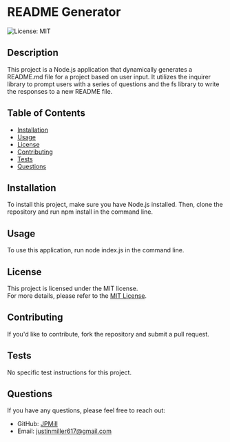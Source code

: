 # README Generator

![License: MIT](https://img.shields.io/badge/License-MIT-yellow.svg)

## Description
This project is a Node.js application that dynamically generates a README.md file for a project based on user input. It utilizes the inquirer library to prompt users with a series of questions and the fs library to write the responses to a new README file.

## Table of Contents
- [Installation](#installation)
- [Usage](#usage)
- [License](#license)
- [Contributing](#contributing)
- [Tests](#tests)
- [Questions](#questions)

## Installation
To install this project, make sure you have Node.js installed. Then, clone the repository and run npm install in the command line.

## Usage
To use this application, run node index.js in the command line.


## License
This project is licensed under the MIT license.  
For more details, please refer to the [MIT License](https://opensource.org/licenses/MIT).
  

## Contributing
If you'd like to contribute, fork the repository and submit a pull request.

## Tests
No specific test instructions for this project.

## Questions
If you have any questions, please feel free to reach out:
- GitHub: [JPMill](https://github.com/JPMill)
- Email: [justinmiller617@gmail.com](mailto:justinmiller617@gmail.com)
  